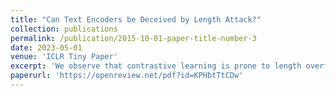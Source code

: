 ```yaml
---
title: "Can Text Encoders be Deceived by Length Attack?"
collection: publications
permalink: /publication/2015-10-01-paper-title-number-3
date: 2023-05-01
venue: 'ICLR Tiny Paper'
excerpt: 'We observe that contrastive learning is prone to length overfitting, making it vulnerable to adversarial length attacks. We examine the behaviour of this phenomenon and propose an editing method to mitigate this problem. We find that our method can effectively improve the robustness of models against length attacks. Its effectiveness can be attributed to reduced length information in the embeddings, more robust intra-document token interaction, and enhanced isotropy at trained length range.'
paperurl: 'https://openreview.net/pdf?id=KPHbtTtCDw'
---
```

